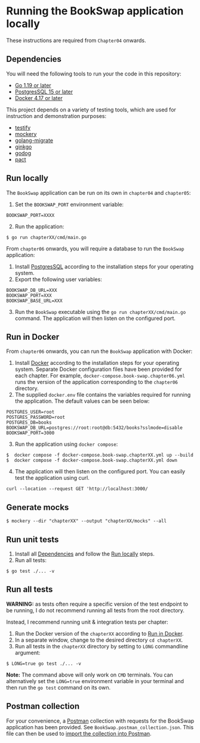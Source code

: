 # Running the BookSwap application locally

These instructions are required from `Chapter04` onwards.

## Dependencies

You will need the following tools to run your the code in this repository:

- [Go 1.19 or later](https://go.dev/doc/install)
- [PostgresSQL 15 or later](https://www.postgresql.org/download/)
- [Docker 4.17 or later](https://www.docker.com/products/docker-desktop/)

This project depends on a variety of testing tools, which are used for instruction and demonstration purposes:

- [testify](https://github.com/stretchr/testify)
- [mockery](https://github.com/vektra/mockery)
- [golang-migrate](https://github.com/golang-migrate/migrate)
- [ginkgo](https://github.com/onsi/ginkgo)
- [godog](https://github.com/cucumber/godog)
- [pact](https://github.com/pact-foundation)

## Run locally

The `BookSwap` application can be run on its own in `chapter04` and `chapter05`:

1. Set the `BOOKSWAP_PORT` environment variable:

```
BOOKSWAP_PORT=XXXX
```

2. Run the application:

```
$ go run chapterXX/cmd/main.go
```

From `chapter06` onwards, you will require a database to run the `BookSwap` application:

1. Install [PostgresSQL](https://www.postgresql.org/download/) according to the installation steps for your operating
   system.
1. Export the following user variables:

```
BOOKSWAP_DB_URL=XXX
BOOKSWAP_PORT=XXX
BOOKSWAP_BASE_URL=XXX
```

3. Run the `BookSwap` executable using the `go run chapterXX/cmd/main.go` command. The application will then listen on
   the configured port.

## Run in Docker

From `chapter06` onwards, you can run the `BookSwap` application with Docker:

1. Install [Docker](https://docs.docker.com/get-docker/) according to the installation steps for your operating system.
   Separate Docker configuration files have been provided for each chapter. For
   example, `docker-compose.book-swap.chapter06.yml` runs the version of the application corresponding to
   the `chapter06` directory.
1. The supplied `docker.env` file contains the variables required for running the application. The default values can be
   seen below:

```
POSTGRES_USER=root
POSTGRES_PASSWORD=root
POSTGRES_DB=books
BOOKSWAP_DB_URL=postgres://root:root@db:5432/books?sslmode=disable
BOOKSWAP_PORT=3000
```

3. Run the application using `docker compose`:

```
$  docker compose -f docker-compose.book-swap.chapterXX.yml up --build
$  docker compose -f docker-compose.book-swap.chapterXX.yml down 
```

4. The application will then listen on the configured port. You can easily test the application using curl.

```
curl --location --request GET 'http://localhost:3000/
```

## Generate mocks

```
$ mockery --dir "chapterXX" --output "chapterXX/mocks" --all
```

## Run unit tests

1. Install all [Dependencies](#dependencies) and follow the [Run locally](#run-locally) steps.
1. Run all tests:

```
$ go test ./... -v
```

## Run all tests

**WARNING:** as tests often require a specific version of the test endpoint to be running, I do not recommend running
all tests from the root directory.

Instead, I recommend running unit & integration tests per chapter:

1. Run the Docker version of the `chapterXX` according to [Run in Docker](#run-in-docker).
1. In a separate window, change to the desired directory `cd chapterXX`.
1. Run all tests in the `chapterXX` directory by setting to `LONG` commandline argument:

```
$ LONG=true go test ./... -v
```

**Note:** The command above will only work on `CMD` terminals. You can alternatively set the `LONG=true` environment
variable in your terminal and then run the `go test` command on its own.

## Postman collection

For your convenience, a [Postman](https://www.postman.com/downloads/) collection with requests for the BookSwap
application has been provided. See `BookSwap.postman_collection.json`. This file can then be used
to [import the collection into Postman](https://learning.postman.com/docs/getting-started/importing-and-exporting-data/#importing-data-into-postman).